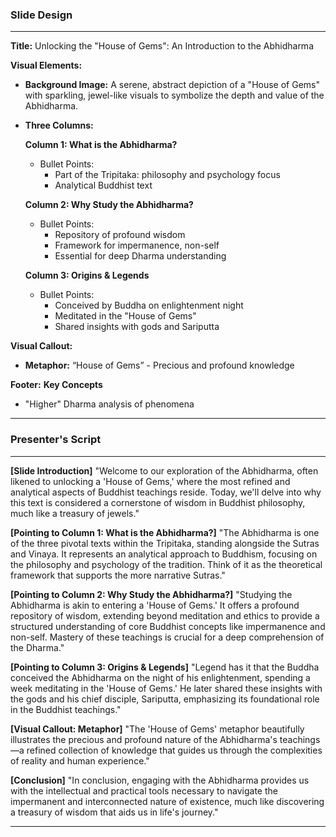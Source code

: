 ### Slide Design

---

**Title:** Unlocking the "House of Gems": An Introduction to the Abhidharma

**Visual Elements:**
- **Background Image:** A serene, abstract depiction of a "House of Gems" with sparkling, jewel-like visuals to symbolize the depth and value of the Abhidharma.
- **Three Columns:**

  **Column 1: What is the Abhidharma?**
  - Bullet Points:
    - Part of the Tripitaka: philosophy and psychology focus
    - Analytical Buddhist text

  **Column 2: Why Study the Abhidharma?**
  - Bullet Points:
    - Repository of profound wisdom
    - Framework for impermanence, non-self
    - Essential for deep Dharma understanding

  **Column 3: Origins & Legends**
  - Bullet Points:
    - Conceived by Buddha on enlightenment night
    - Meditated in the "House of Gems"
    - Shared insights with gods and Sariputta

**Visual Callout:** 
- **Metaphor:** “House of Gems” - Precious and profound knowledge

**Footer:** **Key Concepts** 
- "Higher" Dharma analysis of phenomena

---

### Presenter's Script

---

**[Slide Introduction]**
"Welcome to our exploration of the Abhidharma, often likened to unlocking a 'House of Gems,' where the most refined and analytical aspects of Buddhist teachings reside. Today, we'll delve into why this text is considered a cornerstone of wisdom in Buddhist philosophy, much like a treasury of jewels."

**[Pointing to Column 1: What is the Abhidharma?]**
"The Abhidharma is one of the three pivotal texts within the Tripitaka, standing alongside the Sutras and Vinaya. It represents an analytical approach to Buddhism, focusing on the philosophy and psychology of the tradition. Think of it as the theoretical framework that supports the more narrative Sutras."

**[Pointing to Column 2: Why Study the Abhidharma?]**
"Studying the Abhidharma is akin to entering a 'House of Gems.' It offers a profound repository of wisdom, extending beyond meditation and ethics to provide a structured understanding of core Buddhist concepts like impermanence and non-self. Mastery of these teachings is crucial for a deep comprehension of the Dharma."

**[Pointing to Column 3: Origins & Legends]**
"Legend has it that the Buddha conceived the Abhidharma on the night of his enlightenment, spending a week meditating in the 'House of Gems.' He later shared these insights with the gods and his chief disciple, Sariputta, emphasizing its foundational role in the Buddhist teachings."

**[Visual Callout: Metaphor]**
"The 'House of Gems' metaphor beautifully illustrates the precious and profound nature of the Abhidharma's teachings—a refined collection of knowledge that guides us through the complexities of reality and human experience."

**[Conclusion]**
"In conclusion, engaging with the Abhidharma provides us with the intellectual and practical tools necessary to navigate the impermanent and interconnected nature of existence, much like discovering a treasury of wisdom that aids us in life's journey."

---